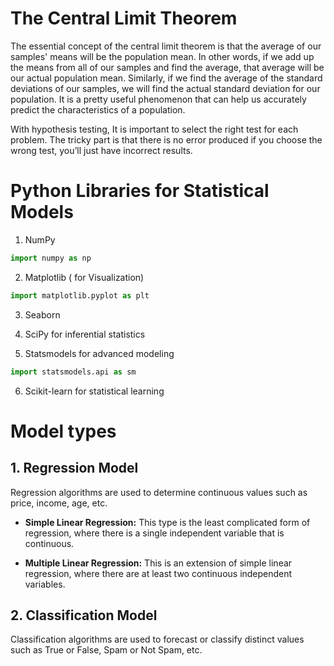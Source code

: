 # The Central Limit Theorem
The essential concept of the central limit theorem is that the average of our samples' means will be the population mean. In other words, if we add up the means from all of our samples and find the average, that average will be our actual population mean. Similarly, if we find the average of the standard deviations of our samples, we will find the actual standard deviation for our population. It is a pretty useful phenomenon that can help us accurately predict the characteristics of a population.

With hypothesis testing, It is important to select the right test for each problem. The tricky part is that there is no error produced if you choose the wrong test, you’ll just have incorrect results.

# Python Libraries for Statistical Models
1. NumPy
``` python
import numpy as np
```
2. Matplotlib ( for Visualization)
``` python
import matplotlib.pyplot as plt
```
3. Seaborn
4. SciPy for inferential statistics

5. Statsmodels for advanced modeling
``` python
import statsmodels.api as sm
```

6. Scikit-learn for statistical learning


# Model types
## 1.  Regression Model

Regression algorithms are used to determine continuous values such as price, income, age, etc.

- **Simple Linear Regression:** This type is the least complicated form of regression, where there is a single independent variable that is continuous.

- **Multiple Linear Regression:** This is an extension of simple linear regression, where there are at least two continuous independent variables.

## 2. Classification Model

Classification algorithms are used to forecast or classify distinct values such as True or False, Spam or Not Spam, etc.


